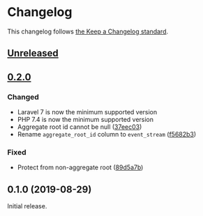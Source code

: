 # Changelog

This changelog follows [the Keep a Changelog standard](https://keepachangelog.com).

## [Unreleased](https://github.com/EventSaucePHP/LaravelEventSauce/compare/0.2.0...master)


## [0.2.0](https://github.com/EventSaucePHP/LaravelEventSauce/compare/0.1.0...0.2.0)

### Changed
- Laravel 7 is now the minimum supported version
- PHP 7.4 is now the minimum supported version
- Aggregate root id cannot be null ([37eec03](https://github.com/EventSaucePHP/LaravelEventSauce/commit/37eec039172ce12a6875ca099d6ea0ff080a0c73))
- Rename `aggregate_root_id` column to `event_stream` ([f5682b3](https://github.com/EventSaucePHP/LaravelEventSauce/commit/f5682b39b23f4857512273b81561c381c91570d8))

### Fixed
- Protect from non-aggregate root ([89d5a7b](https://github.com/EventSaucePHP/LaravelEventSauce/commit/89d5a7b63ec46b04e7535f199bca645cc6b09352))


## 0.1.0 (2019-08-29)

Initial release.

